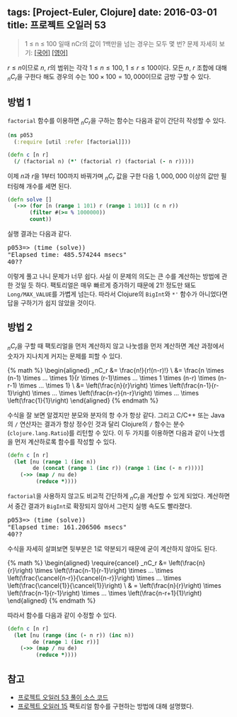 tags: [Project-Euler, Clojure]
date: 2016-03-01
title: 프로젝트 오일러 53
---
> 1 ≤ n ≤ 100 일때 nCr의 값이 1백만을 넘는 경우는 모두 몇 번?
> 문제 자세히 보기: [[국어]](http://euler.synap.co.kr/prob_detail.php?id=53) [[영어]](https://projecteuler.net/problem=53)

$r \le n$이므로 $n$, $r$의 범위는 각각 $1 \le n \le 100$, $1 \le r \le 100$이다. 모든 $n$, $r$ 조합에 대해 $_nC_r$을 구한다 해도 경우의 수는 $100 \times 100 = 10,000$이므로 금방 구할 수 있다.<!--more-->

## 방법 1
`factorial` 함수를 이용하면 $_nC_r$을 구하는 함수는 다음과 같이 간단히 작성할 수 있다.

```clojure
(ns p053
  (:require [util :refer [factorial]]))

(defn c [n r]
  (/ (factorial n) (*' (factorial r) (factorial (- n r)))))
```

이제 $n$과 $r$을 $1$부터 $100$까지 바꿔가며 $_nC_r$ 값을 구한 다음 $1,000,000$ 이상의 값만 필터링해 개수를 세면 된다.

```clojure
(defn solve []
  (->> (for [n (range 1 101) r (range 1 101)] (c n r))
       (filter #(>= % 1000000))
       count))
```

실행 결과는 다음과 같다.

<pre class="console">
p053=> (time (solve))
"Elapsed time: 485.574244 msecs"
40??
</pre>

이렇게 풀고 나니 문제가 너무 쉽다. 사실 이 문제의 의도는 큰 수를 계산하는 방법에 관한 것일 듯 하다. 팩토리얼은 매우 빠르게 증가하기 때문에 $21!$ 정도만 돼도 `Long/MAX_VALUE`를 가볍게 넘는다. 따라서 Clojure의 `BigInt`와 `*'` 함수가 아니었다면 답을 구하기가 쉽지 않았을 것이다.

## 방법 2
$_nC_r$을 구할 때 팩토리얼을 먼저 계산하지 않고 나눗셈을 먼저 계산하면 계산 과정에서 숫자가 지나치게 커지는 문제를 피할 수 있다.

{% math %}
\begin{aligned}
_nC_r &= \frac{n!}{r!(n-r)!} \\
&= \frac{n \times (n-1) \times ... \times 1}{r \times (r-1)\times ... \times 1 \times (n-r) \times (n-r-1) \times ... \times 1} \\
&= \left(\frac{n}{r}\right) \times \left(\frac{n-1}{r-1}\right) \times ... \times \left(\frac{n-r}{n-r}\right) \times ... \times \left(\frac{1}{1}\right)
\end{aligned}
{% endmath %}

수식을 잘 보면 알겠지만 분모와 분자의 항 수가 항상 같다. 그리고 C/C++ 또는 Java의 `/` 연산자는 결과가 항상 정수인 것과 달리 Clojure의 `/` 함수는 분수(`clojure.lang.Ratio`)를 리턴할 수 있다. 이 두 가지를 이용하면 다음과 같이 나눗셈을 먼저 계산하로록 함수를 작성할 수 있다.

```clojure
(defn c [n r]
  (let [nu (range 1 (inc n))
        de (concat (range 1 (inc r)) (range 1 (inc (- n r))))]
    (->> (map / nu de)
         (reduce *))))
```

`factorial`을 사용하지 않고도 비교적 간단하게 $_nC_r$을 계산할 수 있게 되었다. 계산하면서 중간 결과가 `BigInt`로 확장되지 않아서 그런지 실행 속도도 빨라졌다.

<pre class="console">
p053=> (time (solve))
"Elapsed time: 161.206506 msecs"
40??
</pre>

수식을 자세히 살펴보면 뒷부분은 1로 약분되기 때문에 굳이 계산하지 않아도 된다.

{% math %}
\begin{aligned}
\require{cancel}
_nC_r &= \left(\frac{n}{r}\right) \times \left(\frac{n-1}{r-1}\right) \times ... \times \left(\frac{\cancel{n-r}}{\cancel{n-r}}\right) \times ... \times \left(\frac{\cancel{1}}{\cancel{1}}\right) \\
& = \left(\frac{n}{r}\right) \times \left(\frac{n-1}{r-1}\right) \times ... \times \left(\frac{n-r+1}{1}\right)
\end{aligned}
{% endmath %}

따라서 함수를 다음과 같이 수정할 수 있다.

```clojure
(defn c [n r]
  (let [nu (range (inc (- n r)) (inc n))
        de (range 1 (inc r))]
    (->> (map / nu de)
         (reduce *))))
```

## 참고
* [프로젝트 오일러 53 풀이 소스 코드](https://github.com/ntalbs/euler/blob/master/src/p053.clj)
* [프로젝트 오일러 15](/2015/project-euler-015/)
팩토리얼 함수를 구현하는 방법에 대해 설명했다.

